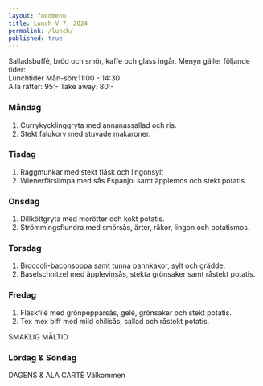 ```yaml
---
layout: foodmenu
title: Lunch V 7. 2024
permalink: /lunch/
published: true
---
```

Salladsbuffé, bröd och smör, kaffe och glass ingår.
Menyn gäller följande tider:  
Lunchtider  Mån-sön:11:00 - 14:30  
Alla rätter: 95:- Take away: 80:-
                                
### Måndag

1. Currykycklinggryta med annanassallad och ris.
2. Stekt falukorv med stuvade makaroner.

### Tisdag

1. Raggmunkar med stekt fläsk och lingonsylt
2. Wienerfärslimpa med sås Espanjol samt äpplemos och stekt potatis. 

### Onsdag

1. Dillköttgryta med morötter och kokt potatis.
2. Strömmingsflundra med smörsås, ärter, räkor, lingon och potatismos.

### Torsdag

1. Broccoli-baconsoppa samt tunna pannkakor, sylt och grädde. 
2. Baselschnitzel med äpplevinsås, stekta grönsaker samt råstekt potatis.

### Fredag  

1. Fläskfilé med grönpepparsås, gelé, grönsaker och stekt potatis.
2. Tex mex biff med mild chilisås, sallad och råstekt potatis.

SMAKLIG MÅLTID  
### Lördag & Söndag 
DAGENS & ALA CARTÈ
Välkommen
    
       
    

   
    
   
     
